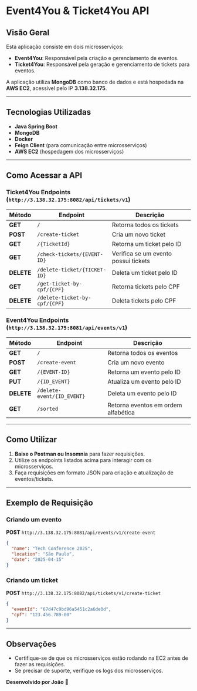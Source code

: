 # Event4You & Ticket4You API

## Visão Geral

Esta aplicação consiste em dois microsserviços:

- **Event4You**: Responsável pela criação e gerenciamento de eventos.
- **Ticket4You**: Responsável pela geração e gerenciamento de tickets para eventos.

A aplicação utiliza **MongoDB** como banco de dados e está hospedada na **AWS EC2**, acessível pelo IP **3.138.32.175**.

---

## Tecnologias Utilizadas

- **Java Spring Boot**
- **MongoDB**
- **Docker**
- **Feign Client** (para comunicação entre microsserviços)
- **AWS EC2** (hospedagem dos microsserviços)

---

## Como Acessar a API

### Ticket4You Endpoints (`http://3.138.32.175:8082/api/tickets/v1`)

| Método     | Endpoint                      | Descrição                            |
| ---------- | ----------------------------- | ------------------------------------ |
| **GET**    | `/`                           | Retorna todos os tickets             |
| **POST**   | `/create-ticket`              | Cria um novo ticket                  |
| **GET**    | `/{TicketId}`                 | Retorna um ticket pelo ID            |
| **GET**    | `/check-tickets/{EVENT-ID}`   | Verifica se um evento possui tickets |
| **DELETE** | `/delete-ticket/{TICKET-ID}`  | Deleta um ticket pelo ID             |
| **GET**    | `/get-ticket-by-cpf/{CPF}`    | Retorna tickets pelo CPF             |
| **DELETE** | `/delete-ticket-by-cpf/{CPF}` | Deleta tickets pelo CPF              |

### Event4You Endpoints (`http://3.138.32.175:8081/api/events/v1`)

| Método     | Endpoint                   | Descrição                           |
| ---------- | -------------------------- | ----------------------------------- |
| **GET**    | `/`                        | Retorna todos os eventos            |
| **POST**   | `/create-event`            | Cria um novo evento                 |
| **GET**    | `/{EVENT-ID}`              | Retorna um evento pelo ID           |
| **PUT**    | `/{ID_EVENT}`              | Atualiza um evento pelo ID          |
| **DELETE** | `/delete-event/{ID_EVENT}` | Deleta um evento pelo ID            |
| **GET**    | `/sorted`                  | Retorna eventos em ordem alfabética |

---

## Como Utilizar

1. **Baixe o Postman ou Insomnia** para fazer requisições.
2. Utilize os endpoints listados acima para interagir com os microsserviços.
3. Faça requisições em formato JSON para criação e atualização de eventos/tickets.

---

## Exemplo de Requisição

### Criando um evento

**POST** `http://3.138.32.175:8081/api/events/v1/create-event`

```json
{
  "name": "Tech Conference 2025",
  "location": "São Paulo",
  "date": "2025-04-15"
}
```

### Criando um ticket

**POST** `http://3.138.32.175:8082/api/tickets/v1/create-ticket`

```json
{
  "eventId": "67d47c9bd96a5451c2a6de0d",
  "cpf": "123.456.789-00"
}
```

---

## Observações

- Certifique-se de que os microsserviços estão rodando na EC2 antes de fazer as requisições.
- Se precisar de suporte, verifique os logs dos microsserviços.

**Desenvolvido por João** 🚀
